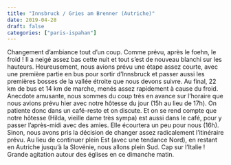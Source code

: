 ```yaml
---
title: "Innsbruck / Gries am Brenner (Autriche)"
date: 2019-04-28
draft: false
categories: ["paris-ispahan"]
---
```


Changement d’ambiance tout d’un coup. Comme prévu, après le foehn, le froid ! Il a neigé assez bas cette nuit et tout s’est de nouveau blanchi sur les hauteurs. Heureusement, nous avions prévu une étape assez courte, avec une première partie en bus pour sortir d’Innsbruck et passer aussi les premières bosses de la vallée étroite que nous devons suivre. Au final, 22 km de bus et 14 km de marche, menés assez rapidement à cause du froid.
Anecdote amusante, nous sommes du coup très en avance sur l’horaire que nous avions prévu hier avec notre hôtesse du jour (15h au lieu de 17h). On patiente donc dans un café-resto et on discute. Et on se rend compte que notre hôtesse (Hilda, vieille dame très sympa) est aussi dans le café, pour y passer l’après-midi avec des amies. Elle écourtera un peu pour nous (16h).
Sinon, nous avons pris la décision de changer assez radicalement l’itinéraire prévu. Au lieu de continuer plein Est (avec une tendance Nord), en restant en Autriche jusqu’à la Slovénie, nous allons plein Sud. Cap sur l’Italie !
Grande agitation autour des églises en ce dimanche matin.
